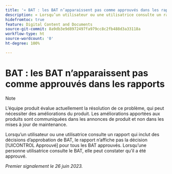 ```yaml
---
title: '« BAT : les BAT n’apparaissent pas comme approuvés dans les rapports »'
description: « Lorsqu’un utilisateur ou une utilisatrice consulte un rapport qui inclut des décisions d’approbation de BAT, le rapport n’affiche pas la décision Approuvé pour tous les BAT approuvés. Lorsqu’une personne utilisatrice consulte le BAT, elle peut constater qu’il a été approuvé. »
hidefromtoc: true
feature: Digital Content and Documents
source-git-commit: 8a9db3e9d8972497fa979cc8c2fb488d3a33118a
workflow-type: ht
source-wordcount: '0'
ht-degree: 100%

---
```



# BAT : les BAT n’apparaissent pas comme approuvés dans les rapports

>[!NOTE]
>
>L’équipe produit évalue actuellement la résolution de ce problème, qui peut nécessiter des améliorations du produit. Les améliorations apportées aux produits sont communiquées dans les annonces de produit et non dans les mises à jour de maintenance.

Lorsqu’un utilisateur ou une utilisatrice consulte un rapport qui inclut des décisions d’approbation de BAT, le rapport n’affiche pas la décision [!UICONTROL Approuvé] pour tous les BAT approuvés. Lorsqu’une personne utilisatrice consulte le BAT, elle peut constater qu’il a été approuvé.

_Premier signalement le 26 juin 2023._
